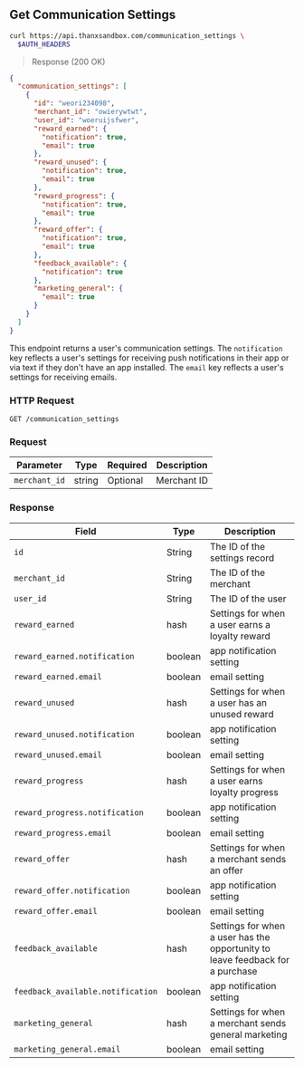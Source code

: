 ## Get Communication Settings

```bash
curl https://api.thanxsandbox.com/communication_settings \
  $AUTH_HEADERS
```

> Response (200 OK)

```json
{
  "communication_settings": [
    {
      "id": "weori234098",
      "merchant_id": "owierywtwt",
      "user_id": "woeruijsfwer",
      "reward_earned": {
        "notification": true,
        "email": true
      },
      "reward_unused": {
        "notification": true,
        "email": true
      },
      "reward_progress": {
        "notification": true,
        "email": true
      },
      "reward_offer": {
        "notification": true,
        "email": true
      },
      "feedback_available": {
        "notification": true
      },
      "marketing_general": {
        "email": true
      }
    }
  ]
}
```

This endpoint returns a user's communication settings. The `notification` key
reflects a user's settings for receiving push notifications in their app or
via text if they don't have an app installed. The `email` key reflects a user's
settings for receiving emails.

### HTTP Request

`GET /communication_settings`

### Request

Parameter | Type | Required | Description
--------- | ---- | -------- | -----------
`merchant_id` | string | Optional | Merchant ID

### Response

Field | Type | Description
----- | ---- | -----------
`id` | String | The ID of the settings record
`merchant_id` | String | The ID of the merchant
`user_id` | String | The ID of the user
`reward_earned` | hash | Settings for when a user earns a loyalty reward
`reward_earned.notification` | boolean | app notification setting
`reward_earned.email` | boolean | email setting
`reward_unused` | hash | Settings for when a user has an unused reward
`reward_unused.notification` | boolean | app notification setting
`reward_unused.email` | boolean | email setting
`reward_progress` | hash | Settings for when a user earns loyalty progress
`reward_progress.notification` | boolean | app notification setting
`reward_progress.email` | boolean | email setting
`reward_offer` | hash | Settings for when a merchant sends an offer
`reward_offer.notification` | boolean | app notification setting
`reward_offer.email` | boolean | email setting
`feedback_available` | hash | Settings for when a user has the opportunity to leave feedback for a purchase
`feedback_available.notification` | boolean | app notification setting
`marketing_general` | hash | Settings for when a merchant sends general marketing
`marketing_general.email` | boolean | email setting
